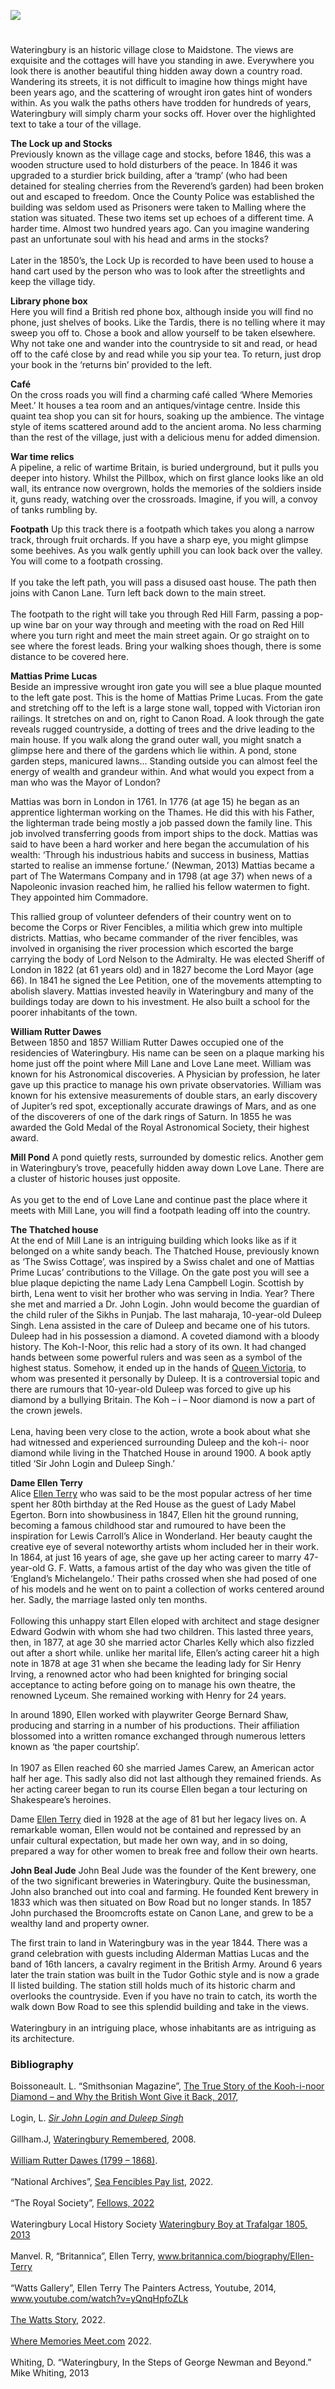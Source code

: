 <a href="https://juncture-digital.org"><img src="https://juncture-digital.org/images/ve-button.png"></a>
<param ve-config title="Wateringbury" author="Natalie Pietersen" layout="vtl" banner="/images/banners/19c.jpg">

<param ve-entity eid="Q375314" aliases="Folkestone">

#

Wateringbury is an historic village close to Maidstone. The views are exquisite and the cottages will have you standing in awe. Everywhere you look there is another beautiful thing hidden away down a country road. Wandering its streets, it is not difficult to imagine how things might have been years ago, and the scattering of wrought iron gates hint of wonders within. As you walk the paths others have trodden for hundreds of years, Wateringbury will simply charm your socks off. Hover over the highlighted text to take a tour of the village.
<param ve-image url="https://upload.wikimedia.org/wikipedia/commons/e/eb/Wateringbury_Village_Sign_-_geograph.org.uk_-_2490156.jpg" label="Waterbingbury Village Sign" attribution="David Anstiss via Wikimedia Commons" license="CC BY-SA 2.0">

**The Lock up and Stocks**   
Previously known as the village cage and <span data-mouseover-image-zoomto="1739,898,859,575">stocks</span>, before 1846, this was a wooden structure used to hold disturbers of the peace. In 1846 it was upgraded to a sturdier brick building, after a ‘tramp’ (who had been detained for stealing cherries from the Reverend’s garden) had been broken out and escaped to freedom. Once the County Police was established the building was seldom used as Prisoners were taken to Malling where the station was situated. These two items set up echoes of a different time. A harder time. Almost two hundred years ago. Can you imagine wandering past an unfortunate soul with his head and arms in the stocks?
<br><br>
Later in the 1850’s, the Lock Up is recorded to have been used to house a hand cart used by the person who was to look after the streetlights and keep the village tidy. 
<param ve-image url="https://stor.artstor.org/stor/70056d92-7406-48ec-a8e5-060c6bcf584d">

**Library phone box**   
Here you will find a <span data-mouseover-image-zoomto="1828,777,1194,798">British red phone box</span>, although inside you will find no phone, just shelves of books. Like the Tardis, there is no telling where it may sweep you off to. Chose a book and allow yourself to be taken elsewhere. Why not take one and wander into the countryside to sit and read, or head off to the café close by and read while you sip your tea. To return, just drop your book in the ‘returns bin’ provided to the left.
<param ve-image url="https://stor.artstor.org/stor/70056d92-7406-48ec-a8e5-060c6bcf584d">

**Café**   
On the cross roads you will find a charming <span data-mouseover-image-zoomto="1693,292,1381,924">café</span> called ‘Where Memories Meet.’ It houses a tea room and an antiques/vintage centre. Inside this quaint tea shop you can sit for hours, soaking up the ambience. The vintage style of items scattered around add to the ancient aroma. No less charming than the rest of the village, just with a delicious menu for added dimension.
<param ve-image url="https://stor.artstor.org/stor/70056d92-7406-48ec-a8e5-060c6bcf584d">
 
**War time relics**   
A pipeline, a relic of <span data-mouseover-image-zoomto="1681,384,859,575">wartime</span> Britain, is buried underground, but it pulls you deeper into history. Whilst the Pillbox, which on first glance looks like an old wall, its entrance now overgrown, holds the memories of the soldiers inside it, guns ready, watching over the crossroads. Imagine, if you will, a convoy of tanks rumbling by.
<param ve-image url="https://stor.artstor.org/stor/70056d92-7406-48ec-a8e5-060c6bcf584d">

**Footpath**
Up this track there is a footpath which takes you along a narrow track, through fruit orchards. If you have a sharp eye, you might glimpse some beehives. As you walk gently uphill you can look back over the valley. You will come to a footpath crossing. 
<br><br>
If you take the left path, you will pass a disused oast house. The path then joins with <span data-mouseover-image-zoomto="698,1,1283,859">Canon Lane</span>. Turn left back down to the main street. 
<br><br> 
The footpath to the right will take you through Red Hill Farm, passing a pop-up wine bar on your way through and meeting with the road on <span data-mouseover-image-zoomto="1820,1,1599,1069">Red Hill</span> where you turn right and meet the main street again.
Or go straight on to see where the forest leads. Bring your walking shoes though, there is some distance to be covered here.
<param ve-image url="https://stor.artstor.org/stor/70056d92-7406-48ec-a8e5-060c6bcf584d">
 
**Mattias Prime Lucas**   
Beside an impressive wrought iron gate you will see a blue plaque mounted to the left gate post. This is the home of Mattias Prime Lucas. From the gate and stretching off to the left is a large stone wall, topped with Victorian iron railings. It stretches on and on, right to <span data-mouseover-image-zoomto="1,51,1381,924">Canon Road</span>. A look through the gate reveals rugged countryside, a dotting of trees and the drive leading to the main house. If you walk along the grand outer wall, you might snatch a glimpse here and there of the gardens which lie within. A pond, stone garden steps, manicured lawns... Standing outside you can almost feel the energy of wealth and grandeur within. And what would you expect from a man who was the Mayor of London? 
<param ve-image url="https://stor.artstor.org/stor/70056d92-7406-48ec-a8e5-060c6bcf584d">

Mattias was born in London in 1761. In 1776 (at age 15) he began as an apprentice lighterman working on the Thames. He did this with his Father, the lighterman trade being mostly a job passed down the family line. This job involved transferring goods from import ships to the dock. Mattias was said to have been a hard worker and here began the accumulation of his wealth: ‘Through his industrious habits and success in business, Mattias started to realise an immense fortune.’ (Newman, 2013) Mattias became a part of The Watermans Company and in 1798 (at age 37) when news of a Napoleonic invasion reached him, he rallied his fellow watermen to fight. They appointed him Commadore.
<param ve-image url="https://upload.wikimedia.org/wikipedia/commons/a/a0/Wateringbury_Place-geograph.org-2985200.jpg" label="Wateringbury Place" attribution="Robin Webster, via Wikimedia Commons" license="CC BY-SA 2.0">

This rallied group of volunteer defenders of their country went on to become the Corps or River Fencibles, a militia which grew into multiple districts. Mattias, who became commander of the river fencibles, was involved in organising the river procession which escorted the barge carrying the body of Lord Nelson to the Admiralty. He was elected Sheriff of London in 1822 (at 61 years old) and in 1827 become the Lord Mayor (age 66). In 1841 he signed the Lee Petition, one of the movements attempting to abolish slavery. Mattias invested heavily in Wateringbury and many of the buildings today are down to his investment. He also built a school for the poorer inhabitants of the town.
<param ve-image url="https://upload.wikimedia.org/wikipedia/commons/e/ec/The_Lord_Mayors_dinner_%28BM_Ii%2C3.92%29.jpg" label="The Lord Mayor's Dinner held by William Thompson in honour of his predecessor Matthias Prime Lucas" attribution="British Museum, Public domain, via Wikimedia Commons">

**William Rutter Dawes**   
Between 1850 and 1857 William Rutter Dawes occupied one of the residencies of Wateringbury. His name can be seen on a plaque marking his home just off the point where Mill Lane and Love Lane meet. William was known for his Astronomical discoveries. A Physician by profession, he later gave up this practice to manage his own private observatories. William was known for his extensive measurements of double stars, an early discovery of Jupiter’s red spot, exceptionally accurate drawings of Mars, and as one of the discoverers of one of the dark rings of Saturn. In 1855 he was awarded the Gold Medal of the Royal Astronomical Society, their highest award.
<param ve-image url="https://upload.wikimedia.org/wikipedia/commons/c/c1/Dawes_William_Rutter.jpg" label="William Rutter Dawes, 1913" attribution="The Observatory, volume 36, between pages 419 and 420, W. F. Denning, Public domain, via Wikimedia Commons">
 
**Mill Pond**
A pond quietly rests, surrounded by domestic relics. Another gem in Wateringbury’s trove, peacefully hidden away down Love Lane. There are a cluster of historic houses just opposite.
<br><br> 
As you get to the end of <span data-mouseover-image-zoomto="950,573,1283,859">Love Lane</span> and continue past the place where it meets with <span data-mouseover-image-zoomto="1173,741,642,430">Mill Lane</span>, you will find a footpath leading off into the country.
 <param ve-image url="https://stor.artstor.org/stor/70056d92-7406-48ec-a8e5-060c6bcf584d">
 
**The Thatched house**   
At the end of Mill Lane is an intriguing building which looks like as if it belonged on a white sandy beach. The Thatched House, previously known as ‘The Swiss Cottage’, was inspired by a Swiss chalet and one of Mattias Prime Lucas’ contributions to the Village. On the gate post you will see a blue plaque depicting the name Lady Lena Campbell Login. Scottish by birth, Lena went to visit her brother who was serving in India. Year? There she met and married a Dr. John Login. John would become the guardian of the child ruler of the Sikhs in Punjab. The last maharaja, 10-year-old Duleep Singh. Lena assisted in the care of Duleep and became one of his tutors. Duleep had in his possession a diamond. A coveted diamond with a bloody history. The Koh-I-Noor, this relic had a story of its own. It had changed hands between some powerful rulers and was seen as a symbol of the highest status. Somehow, it ended up in the hands of [Queen Victoria](19c/19c-victoria-biography), to whom was presented it personally by Duleep. It is a controversial topic and there are rumours that 10-year-old Duleep was forced to give up his diamond by a bullying Britain. The Koh – i – Noor diamond is now a part of the crown jewels.   
<br>
Lena, having been very close to the action, wrote a book about what she had witnessed and experienced surrounding Duleep and the koh-i- noor diamond while living in the Thatched House in around 1900. A book aptly titled ‘Sir John Login and Duleep Singh.’
<param ve-image url="https://upload.wikimedia.org/wikipedia/commons/6/60/Lena_Login_from_a_miniature_by_Fisher%2C_1850.jpg" label="Lena Login from a miniature by Fisher, 1850" attribution="Fisher, Public domain, via Wikimedia Commons">

**Dame Ellen Terry**   
Alice [Ellen Terry](/20c/20c-terry-biography) who was said to be the most popular actress of her time spent her 80th birthday at the Red House as the guest of Lady Mabel Egerton. Born into showbusiness in 1847, Ellen hit the ground running, becoming a famous childhood star and rumoured to have been the inspiration for Lewis Carroll’s Alice in Wonderland. Her beauty caught the creative eye of several noteworthy artists whom included her in their work. In 1864, at just 16 years of age, she gave up her acting career to marry 47-year-old G. F. Watts, a famous artist of the day who was given the title of ‘England’s Michelangelo.’ Their paths crossed when she had posed of one of his models and he went on to paint a collection of works centered around her. Sadly, the marriage lasted only ten months.
<br><br> 
Following this unhappy start Ellen eloped with architect and stage designer Edward Godwin with whom she had two children. This lasted three years, then, in 1877, at age 30 she married actor Charles Kelly which also fizzled out after a short while.
unlike her marital life, Ellen’s acting career hit a high note in 1878 at age 31 when she became the leading lady for Sir Henry Irving, a renowned actor who had been knighted for bringing social acceptance to acting before going on to manage his own theatre, the renowned Lyceum. She remained working with Henry for 24 years.
<param ve-image url="https://upload.wikimedia.org/wikipedia/commons/5/5d/Ellen_Terry_as_Lady_Macbeth.jpg" label="Ellen as Lady Macbeth by John Singer Sargent" attribution="John Singer Sargent, Public domain, via Wikimedia Commons">
 
In around 1890, Ellen worked with playwriter George Bernard Shaw, producing and starring in a number of his productions. Their affiliation blossomed into a written romance exchanged through numerous letters known as ‘the paper courtship’.
<br><br>
In 1907 as Ellen reached 60 she married James Carew, an American actor half her age. This sadly also did not last although they remained friends.
As her acting career began to run its course Ellen began a tour lecturing on Shakespeare’s heroines.
<param ve-image url="https://upload.wikimedia.org/wikipedia/commons/4/4c/Ellen_Terry_LCCN2014698965.jpg" label="Ellen Terry in 1915" attribution="Bain News Service, publisher, Public domain, via Wikimedia Commons">

Dame [Ellen Terry](/20c/20c-terry-biography) died in 1928 at the age of 81 but her legacy lives on. A remarkable woman, Ellen would not be contained and repressed by an unfair cultural expectation, but made her own way, and in so doing, prepared a way for other women to break free and follow their own hearts.
<param ve-image url="https://upload.wikimedia.org/wikipedia/commons/3/3f/Ellen_Terry_1922.jpg" label="Ellen Terry at Walmer Castle, 1922" attribution="International Photo, Public domain, via Wikimedia Commons">

**John Beal Jude**
John Beal Jude was the founder of the Kent brewery, one of the two significant breweries in Wateringbury. Quite the businessman, John also branched out into coal and farming. He founded Kent brewery in 1833 which was then situated on Bow Road but no longer stands. In 1857 John purchased the Broomcrofts estate on <span data-mouseover-image-zoomto="537,1,1285,859">Canon Lane</span>, and grew to be a wealthy land and property owner.
 <param ve-image url="https://stor.artstor.org/stor/70056d92-7406-48ec-a8e5-060c6bcf584d">

The first train to land in Wateringbury was in the year 1844. There was a grand celebration with guests including Alderman Mattias Lucas and the band of 16th lancers, a cavalry regiment in the British Army. Around 6 years later the train station was built in the Tudor Gothic style and is now a grade II listed building. The station still holds much of its historic charm and overlooks the countryside. Even if you have no train to catch, its worth the walk down Bow Road to see this splendid building and take in the views.
<br><br> 
Wateringbury in an intriguing place, whose inhabitants are as intriguing as its architecture. 
<param ve-image url="https://upload.wikimedia.org/wikipedia/commons/1/1c/Wateringbury_railway_station%2C_EG02%2C_August_2013.JPG" label="Wateringbury Station" attribution="Edgepedia, via Wikimedia Commons" license="CC BY-SA 3.0">

### Bibliography
Boissoneault. L. “Smithsonian Magazine”, [The True Story of the Kooh-i-noor Diamond – and Why the British Wont Give it Back, 2017,]( https://www.smithsonianmag.com/history/true-story-koh-i-noor-diamondand-why-british-wont-give-it-back-180964660/)   
<br>
Login, L. [_Sir John Login and Duleep Singh_](https://archive.org/stream/sirjohnloginand00logigoog/sirjohnloginand00logigoog_djvu.txt)  
<br>
Gillham.J, [Wateringbury Remembered](https://wateringbury.blogspot.com/search?q=Bow+Road), 2008.     
<br>
[William Rutter Dawes (1799 – 1868)](http://mikeoates.org/astro-history/dawes.htm).   
<br>
“National Archives”, [Sea Fencibles Pay list](discovery.nationalarchives.gov.uk/details/r/C1737), 2022.     
<br>
“The Royal Society”, [Fellows, 2022](royalsociety.org/fellows/?gclid=Cj0KCQjwyMiTBhDKARIsAAJ-9VvVdyjQVx13xbXVoH7u5Z3LiYwiIzNf-fnkIrlC79JQiH___qZivIAaAkEYEALw_wcB)  
<br>
Wateringbury Local History Society [Wateringbury Boy at Trafalgar 1805, 2013](sites.google.com/site/wateringburylocalhistory/topics/people/wateringbury-boy-at-trafalgar1805)      
<br>
Manvel. R, “Britannica”, Ellen Terry,  www.britannica.com/biography/Ellen-Terry    
<br>
“Watts Gallery”, Ellen Terry The Painters Actress, Youtube, 2014, www.youtube.com/watch?v=yQnqHpfoZLk     
<br>
[The Watts Story](https://www.wattsgallery.org.uk/about-us/watts-story/#:~:text=George%20Frederic%20Watts%20OM%2C%20RA,him%20the%20title%20England's%20Michelangelo), 2022.   
<br>
[Where Memories Meet.com](www.wherememoriesmeet.com/) 2022.   
<br>
Whiting, D. “Wateringbury, In the Steps of George Newman and Beyond.” Mike Whiting, 2013      
